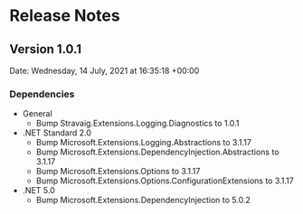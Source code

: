 # Release Notes

## Version 1.0.1

Date: Wednesday, 14 July, 2021 at 16:35:18 +00:00

### Dependencies

- General
  - Bump Stravaig.Extensions.Logging.Diagnostics to 1.0.1
- .NET Standard 2.0
  - Bump Microsoft.Extensions.Logging.Abstractions to 3.1.17
  - Bump Microsoft.Extensions.DependencyInjection.Abstractions to 3.1.17
  - Bump Microsoft.Extensions.Options to 3.1.17
  - Bump Microsoft.Extensions.Options.ConfigurationExtensions to 3.1.17
- .NET 5.0
  - Bump Microsoft.Extensions.DependencyInjection to 5.0.2
